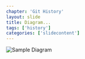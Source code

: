 ```yaml
---
chapter: 'Git History'
layout: slide
title: Diagram...
tags: ['history']
categories: ['slidecontent']
---
```


<!-- This is a presenter note -->

<img class="diagram" src="assets/diagrams/three-stage-thinking.svg" alt="Sample Diagram">